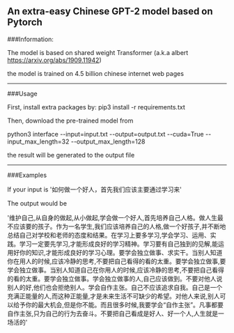 An extra-easy Chinese GPT-2 model based on Pytorch 
---------
###Information:

The model is based on shared weight Transformer (a.k.a albert https://arxiv.org/abs/1909.11942)

the model is trained on 4.5 billion chinese internet web pages

------
###Usage

First, install extra packages by: pip3 install -r requirements.txt

Then, download the pre-trained model from 

python3 interface --input=input.txt  --output=output.txt --cuda=True --input_max_length=32 --output_max_length=128

the result will be generated to the output file

----
###Examples

If your input is '如何做一个好人，首先我们应该主要通过学习来'

The output would be

'维护自己,从自身的做起,从小做起,学会做一个好人,首先培养自己人格。做人生最不应该要的孩子。作为一名学生,我们应该培养自己的人格,做一个好孩子,并不断地总结自己对学校和老师的态度和结果。在学习上要多学习,学会学习、运用、实践。学习一定要先学习,才能形成良好的学习精神。学习要有自己独到的见解,能运用好你的知识,才能形成良好的学习心理。要学会独立做事、求实干。当别人知道你在用人的时候,应该冷静的思考,不要把自己看得的看的太重。要学会独立做事,要学会独立做事。当别人知道自己在你用人的时候,应该冷静的思考,不要把自己看得的看的太重。要学会独立做事。学会独立做事的人,自己应该做到。不要对他人说别人的好,他们也会拒绝别人。学会自作主张。自己不应该追求自我。自己是一个充满正能量的人,而这种正能量,才是未来生活不可缺少的希望。对他人来说,别人可以给予你的最大机会,但是你不能。而且很多时候,我要学会“自作主张”。凡事都要自作主张,只为自己的行为去奋斗。不要把自己看成是好人、好一个人,人生就是一场活的'








 